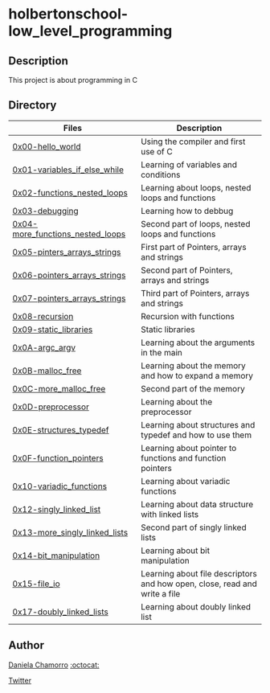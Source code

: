 # holbertonschool-low_level_programming

## Description
This project is about programming in C

## Directory

| Files | Description |
| ----- | ----------- |
| [0x00-hello_world](https://github.com/dalexach/holbertonschool-low_level_programming/tree/master/0x00-hello_world) | Using the compiler and first use of C |
| [0x01-variables_if_else_while](https://github.com/dalexach/holbertonschool-low_level_programming/tree/master/0x01-variables_if_else_while) | Learning of variables and conditions |
| [0x02-functions_nested_loops](https://github.com/dalexach/holbertonschool-low_level_programming/tree/master/0x02-functions_nested_loops) | Learning about loops, nested loops and functions |
| [0x03-debugging](https://github.com/dalexach/holbertonschool-low_level_programming/tree/master/0x03-debugging) | Learning how to debbug |
| [0x04-more_functions_nested_loops](https://github.com/dalexach/holbertonschool-low_level_programming/tree/master/0x04-more_functions_nested_loops) | Second part of loops, nested loops and functions |
| [0x05-pinters_arrays_strings](https://github.com/dalexach/holbertonschool-low_level_programming/tree/master/0x05-pointers_arrays_strings) | First part of Pointers, arrays and strings |
| [0x06-pointers_arrays_strings](https://github.com/dalexach/holbertonschool-low_level_programming/tree/master/0x06-pointers_arrays_strings) | Second part of Pointers, arrays and strings |
| [0x07-pointers_arrays_strings](https://github.com/dalexach/holbertonschool-low_level_programming/tree/master/0x07-pointers_arrays_strings) | Third part of Pointers, arrays and strings |
| [0x08-recursion](https://github.com/dalexach/holbertonschool-low_level_programming/tree/master/0x08-recursion) | Recursion with functions |
| [0x09-static_libraries](https://github.com/dalexach/holbertonschool-low_level_programming/tree/master/0x09-static_libraries) | Static libraries |
| [0x0A-argc_argv](https://github.com/dalexach/holbertonschool-low_level_programming/tree/master/0x0A-argc_argv) | Learning about the arguments in the main |
| [0x0B-malloc_free](https://github.com/dalexach/holbertonschool-low_level_programming/tree/master/0x0C-more_malloc_free) | Learning about the memory and how to expand a memory |
| [0x0C-more_malloc_free](https://github.com/dalexach/holbertonschool-low_level_programming/tree/master/0x0C-more_malloc_free) | Second part of the memory |
| [0x0D-preprocessor](https://github.com/dalexach/holbertonschool-low_level_programming/tree/master/0x0D-preprocessor) | Learning about the preprocessor |
| [0x0E-structures_typedef](https://github.com/dalexach/holbertonschool-low_level_programming/tree/master/0x0E-structures_typedef) | Learning about structures and typedef and how to use them |
| [0x0F-function_pointers](https://github.com/dalexach/holbertonschool-low_level_programming/tree/master/0x0F-function_pointers) | Learning about pointer to functions and function pointers |
| [0x10-variadic_functions](https://github.com/dalexach/holbertonschool-low_level_programming/tree/master/0x10-variadic_functions) | Learning about variadic functions |
| [0x12-singly_linked_list](https://github.com/dalexach/holbertonschool-low_level_programming/tree/master/0x12-singly_linked_lists) | Learning about data structure with linked lists |
| [0x13-more_singly_linked_lists](https://github.com/dalexach/holbertonschool-low_level_programming/tree/master/0x13-more_singly_linked_lists) | Second part of singly linked lists |
| [0x14-bit_manipulation](https://github.com/dalexach/holbertonschool-low_level_programming/tree/master/0x14-bit_manipulation) | Learning about bit manipulation |
| [0x15-file_io](https://github.com/dalexach/holbertonschool-low_level_programming/tree/master/0x15-file_io) | Learning about file descriptors and how open, close, read and write a file |
| [0x17-doubly_linked_lists](https://github.com/dalexach/holbertonschool-low_level_programming/tree/master/0x17-doubly_linked_lists) | Learning about doubly linked list |


## Author

[Daniela Chamorro](https://www.linkedin.com/in/daniela-alexandra-chamorro-guerrero-666805a1/) [:octocat:](https://github.com/dalexach)

[Twitter](https://twitter.com/dalexach)